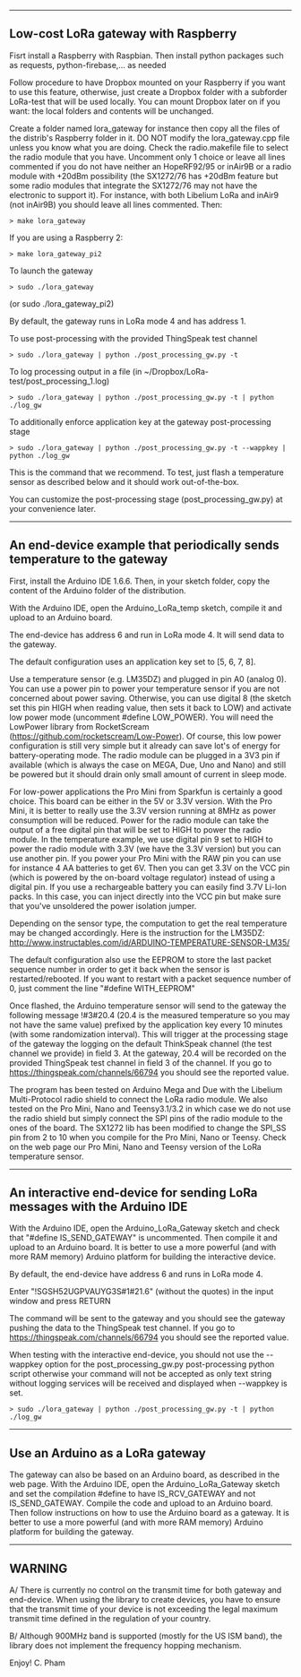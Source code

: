 ------------------------------------
Low-cost LoRa gateway with Raspberry
------------------------------------

Fisrt install a Raspberry with Raspbian. Then install python packages such as requests, python-firebase,… as needed

Follow procedure to have Dropbox mounted on your Raspberry if you want to use this feature, otherwise, just create a Dropbox folder with a subforder LoRa-test that will be used locally. You can mount Dropbox later on if you want: the local folders and contents will be unchanged.

Create a folder named lora_gateway for instance then copy all the files of the distrib's Raspberry folder in it. DO NOT modify the lora_gateway.cpp file unless you know what you are doing. Check the radio.makefile file to select the radio module that you have. Uncomment only 1 choice or leave all lines commented if you do not have neither an HopeRF92/95 or inAir9B or a radio module with +20dBm possibility (the SX1272/76 has +20dBm feature but some radio modules that integrate the SX1272/76 may not have the electronic to support it). For instance, with both Libelium LoRa and inAir9 (not inAir9B) you should leave all lines commented. Then:

	> make lora_gateway

If you are using a Raspberry 2:

	> make lora_gateway_pi2

To launch the gateway

	> sudo ./lora_gateway

(or sudo ./lora_gateway_pi2)

By default, the gateway runs in LoRa mode 4 and has address 1.

To use post-processing with the provided ThingSpeak test channel

	> sudo ./lora_gateway | python ./post_processing_gw.py -t

To log processing output in a file (in ~/Dropbox/LoRa-test/post_processing_1.log)

	> sudo ./lora_gateway | python ./post_processing_gw.py -t | python ./log_gw
	
To additionally enforce application key at the gateway post-processing stage

	> sudo ./lora_gateway | python ./post_processing_gw.py -t --wappkey | python ./log_gw

This is the command that we recommend. To test, just flash a temperature sensor as described below and it should work out-of-the-box.

You can customize the post-processing stage (post_processing_gw.py) at your convenience later.

------------------------------------------------------------------------
An end-device example that periodically sends temperature to the gateway
------------------------------------------------------------------------

First, install the Arduino IDE 1.6.6. Then, in your sketch folder, copy the content of the Arduino folder of the distribution.

With the Arduino IDE, open the Arduino_LoRa_temp sketch, compile it and upload to an Arduino board.

The end-device has address 6 and run in LoRa mode 4. It will send data to the gateway.

The default configuration uses an application key set to [5, 6, 7, 8].

Use a temperature sensor (e.g. LM35DZ) and plugged in pin A0 (analog 0). You can use a power pin to power your temperature sensor if you are not concerned about power saving. Otherwise, you can use digital 8 (the sketch set this pin HIGH when reading value, then sets it back to LOW) and activate low power mode (uncomment #define LOW_POWER). You will need the LowPower library from RocketScream (https://github.com/rocketscream/Low-Power). Of course, this low power configuration is still very simple but it already can save lot's of energy for battery-operating mode. The radio module can be plugged in a 3V3 pin if available (which is always the case on MEGA, Due, Uno and Nano) and still be powered but it should drain only small amount of current in sleep mode. 

For low-power applications the Pro Mini from Sparkfun is certainly a good choice. This board can be either in the 5V or 3.3V version. With the Pro Mini, it is better to really use the 3.3V version running at 8MHz as power consumption will be reduced. Power for the radio module can take the output of a free digital pin that will be set to HIGH to power the radio module. In the temperature example, we use digital pin 9 set to HIGH to power the radio module with 3.3V (we have the 3.3V version) but you can use another pin. If you power your Pro Mini with the RAW pin you can use for instance 4 AA batteries to get 6V. Then you can get 3.3V on the VCC pin (which is powered by the on-board voltage regulator) instead of using a digital pin. If you use a rechargeable battery you can easily find 3.7V Li-Ion packs. In this case, you can inject directly into the VCC pin but make sure that you've unsoldered the power isolation jumper.

Depending on the sensor type, the computation to get the real temperature may be changed accordingly. Here is the instruction for the LM35DZ: http://www.instructables.com/id/ARDUINO-TEMPERATURE-SENSOR-LM35/

The default configuration also use the EEPROM to store the last packet sequence number in order to get it back when the sensor is restarted/rebooted. If you want to restart with a packet sequence number of 0, just comment the line "#define WITH_EEPROM"

Once flashed, the Arduino temperature sensor will send to the gateway the following message \!#3#20.4 (20.4 is the measured temperature so you may not have the same value) prefixed by the application key every 10 minutes (with some randomization interval). This will trigger at the processing stage of the gateway the logging on the default ThinkSpeak channel (the test channel we provide) in field 3. At the gateway, 20.4 will be recorded on the provided ThingSpeak test channel in field 3 of the channel. If you go to https://thingspeak.com/channels/66794 you should see the reported value. 

The program has been tested on Arduino Mega and Due with the Libelium Multi-Protocol radio shield to connect the LoRa radio module. We also tested on the Pro Mini, Nano and Teensy3.1/3.2 in which case we do not use the radio shield but simply connect the SPI pins of the radio module to the ones of the board. The SX1272 lib has been modified to change the SPI_SS pin from 2 to 10 when you compile for the Pro Mini, Nano or Teensy. Check on the web page our Pro Mini, Nano and Teensy version of the LoRa temperature sensor.

------------------------------------------------------------------------
An interactive end-device for sending LoRa messages with the Arduino IDE
------------------------------------------------------------------------

With the Arduino IDE, open the Arduino_LoRa_Gateway sketch and check that "#define IS_SEND_GATEWAY" is uncommented. Then compile it and upload to an Arduino board. It is better to use a more powerful (and with more RAM memory) Arduino platform for building the interactive device.

By default, the end-device have address 6 and runs in LoRa mode 4.

Enter "\!SGSH52UGPVAUYG3S#1#21.6" (without the quotes) in the input window and press RETURN

The command will be sent to the gateway and you should see the gateway pushing the data to the ThingSpeak test channel. If you go to https://thingspeak.com/channels/66794 you should see the reported value.

When testing with the interactive end-device, you should not use the --wappkey option for the post_processing_gw.py post-processing python script otherwise your command will not be accepted as only text string without logging services will be received and displayed when --wappkey is set.

	> sudo ./lora_gateway | python ./post_processing_gw.py -t | python ./log_gw

--------------------------------
Use an Arduino as a LoRa gateway
--------------------------------

The gateway can also be based on an Arduino board, as described in the web page. With the Arduino IDE, open the Arduino_LoRa_Gateway sketch and set the compilation #define to have IS_RCV_GATEWAY and not IS_SEND_GATEWAY. Compile the code and upload to an Arduino board. Then follow instructions on how to use the Arduino board as a gateway. It is better to use a more powerful (and with more RAM memory) Arduino platform for building the gateway.

-------
WARNING
-------

A/ There is currently no control on the transmit time for both gateway and end-device. When using the library to create devices, you have to ensure that the transmit time of your device is not exceeding the legal maximum transmit time defined in the regulation of your country.

B/ Although 900MHz band is supported (mostly for the US ISM band), the library does not implement the frequency hopping mechanism.


Enjoy!
C. Pham
